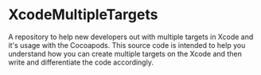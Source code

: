 # XcodeMultipleTargets
A repository to help new developers out with multiple targets in Xcode and it's usage with the Cocoapods. This source code is intended to help you understand how you can create multiple targets on the Xcode and then write and differentiate the code accordingly.
